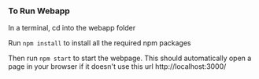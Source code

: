 ### To Run Webapp
In a terminal, cd into the webapp folder

Run `npm install` to install all the required npm packages

Then run `npm start` to start the webpage. This should automatically open a page in your browser if it doesn't use this url http://localhost:3000/